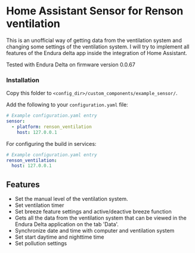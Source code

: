 
# Home Assistant Sensor for Renson ventilation

This is an unofficial way of getting data from the ventilation system and changing some settings of the ventilation system.
I will try to implement all features of the Endura delta app inside the integration of Home Assistant.

Tested with Endura Delta on firmware version 0.0.67

### Installation

Copy this folder to `<config_dir>/custom_components/example_sensor/`.

Add the following to your `configuration.yaml` file:

```yaml
# Example configuration.yaml entry
sensor:
  - platform: renson_ventilation
    host: 127.0.0.1
```

For configuring the build in services:
```yaml
# Example configuration.yaml entry
renson_ventilation:
  host: 127.0.0.1
```

## Features
- Set the manual level of the ventilation system.
- Set ventilation timer
- Set breeze feature settings and active/deactive breeze function
- Gets all the data from the ventilation system that can be viewed in the Endura Delta application on the tab 'Data'.
- Synchronize date and time with computer and ventilation system
- Set start daytime and nighttime time
- Set pollution settings
